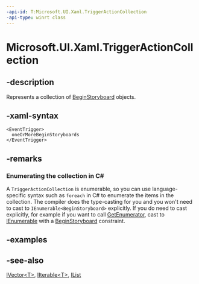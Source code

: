 ```yaml
---
-api-id: T:Microsoft.UI.Xaml.TriggerActionCollection
-api-type: winrt class
---
```


<!-- Class syntax.
public class TriggerActionCollection : Windows.Foundation.Collections.IIterable<Microsoft.UI.Xaml.TriggerAction>, Windows.Foundation.Collections.IVector<Microsoft.UI.Xaml.TriggerAction>
-->

# Microsoft.UI.Xaml.TriggerActionCollection

## -description

Represents a collection of [BeginStoryboard](../microsoft.ui.xaml.media.animation/beginstoryboard.md) objects.

## -xaml-syntax

```xaml
<EventTrigger>
  oneOrMoreBeginStoryboards
</EventTrigger>
```

## -remarks

<!--Begin NET note for IEnumerable support-->
### Enumerating the collection in C#

A `TriggerActionCollection` is enumerable, so you can use language-specific syntax such as `foreach` in C# to enumerate the items in the collection. The compiler does the type-casting for you and you won't need to cast to `IEnumerable<BeginStoryboard>` explicitly. If you do need to cast explicitly, for example if you want to call [GetEnumerator](/dotnet/api/system.collections.ienumerable.getenumerator), cast to [IEnumerable<T>](/dotnet/api/system.collections.generic.ienumerable-1) with a [BeginStoryboard](../microsoft.ui.xaml.media.animation/beginstoryboard.md) constraint.

<!--End NET note for IEnumerable support-->

## -examples

## -see-also

[IVector&lt;T&gt;](/uwp/api/windows.foundation.collections.ivector-1), [IIterable&lt;T&gt;](/uwp/api/windows.foundation.collections.iiterable-1), [IList<T>](/dotnet/api/system.collections.generic.ilist-1)
